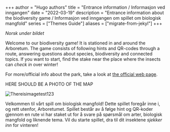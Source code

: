 +++
author = "Hugo authors"
title = "Entrance information / Informasjon ved inngangen"
date = "2022-03-19"
description = "Entrance information about the biodiversity game / Informasjon ved inngangen om spillet om biologisk mangfold"
series = ["Themes Guide"]
aliases = ["migrate-from-jekyl"]
+++

*Norsk under bildet*

Welcome to our biodiversity game! 
It is stationed in and around the Arboretum.
The game consists of following hints and QR-codes through a route, answering questions about species, biodiversity and connected topics.
If you want to start, find the stake near the place where the insects can *check in* over winter!

For more/official info about the park, take a look at [the official web page](https://www.ntnu.edu/museum/ringve-botanical-garden).

HERE SHOULD BE A PHOTO OF THE MAP

![Thereisimagetest123](/img/arboretum.jpg)

Velkommen til vårt spill om biologisk mangfold!
Dette spillet foregår inne i, og rett utenfor, Arboretumet.
Spillet består av å følge hint og QR-koder gjennom en rute vi har staket ut for å svare på spørsmål om arter, biologisk mangfold og liknende tema.
Vil du starte spillet, dra til dit insektene *sjekker inn* for vinteren! 

